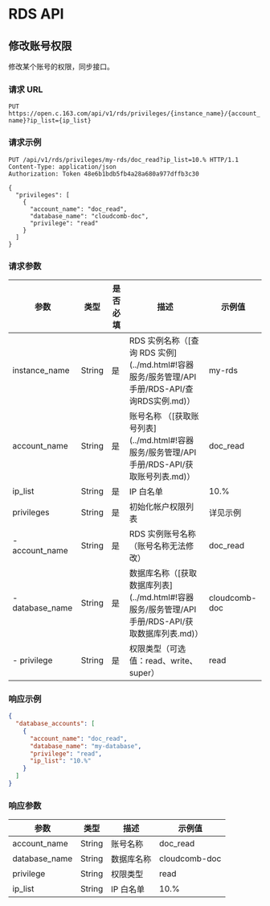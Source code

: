 # RDS API

## 修改账号权限

修改某个账号的权限，同步接口。

### 请求 URL

`PUT https://open.c.163.com/api/v1/rds/privileges/{instance_name}/{account_name}?ip_list={ip_list}`

### 请求示例

```http
PUT /api/v1/rds/privileges/my-rds/doc_read?ip_list=10.% HTTP/1.1
Content-Type: application/json
Authorization: Token 48e6b1bdb5fb4a28a680a977dffb3c30

{
  "privileges": [
    {
      "account_name": "doc_read",
      "database_name": "cloudcomb-doc",
      "privilege": "read"
    }
  ]
}
```

### 请求参数

|       参数      |  类型  | 是否必填 |                                               描述                                               |    示例值     |
|-----------------|--------|----------|--------------------------------------------------------------------------------------------------|---------------|
| instance_name   | String | 是       | RDS 实例名称（[查询 RDS 实例](../md.html#!容器服务/服务管理/API 手册/RDS-API/查询RDS实例.md)）   | my-rds        |
| account_name    | String | 是       | 账号名称 （[获取账号列表](../md.html#!容器服务/服务管理/API 手册/RDS-API/获取账号列表.md)）      | doc_read      |
| ip_list         | String | 是       | IP 白名单                                                                                        | 10.%          |
| privileges      | String | 是       | 初始化帐户权限列表                                                                               | 详见示例      |
| - account_name  | String | 是       | RDS 实例账号名称（账号名称无法修改）                                                             | doc_read      |
| - database_name | String | 是       | 数据库名称（[获取数据库列表](../md.html#!容器服务/服务管理/API 手册/RDS-API/获取数据库列表.md)） | cloudcomb-doc |
| - privilege     | String | 是       | 权限类型（可选值：read、write、super）                                                           | read          |


### 响应示例

```json
{
  "database_accounts": [
    {
      "account_name": "doc_read",
      "database_name": "my-database",
      "privilege": "read",
      "ip_list": "10.%"
    }
  ]
}
```

### 响应参数

|      参数     |  类型  |    描述    |    示例值     |
|---------------|--------|------------|---------------|
| account_name  | String | 账号名称   | doc_read      |
| database_name | String | 数据库名称 | cloudcomb-doc |
| privilege     | String | 权限类型   | read          |
| ip_list       | String | IP 白名单  | 10.%          |




